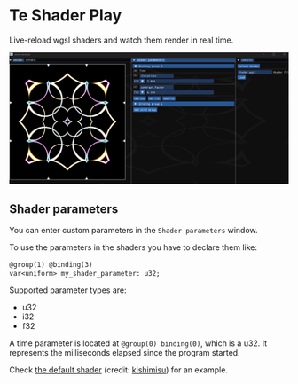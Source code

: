 # Te Shader Play

Live-reload wgsl shaders and watch them render in real time.

![](resources/main-window-example.png)


## Shader parameters
You can enter custom parameters in the `Shader parameters` window.

To use the parameters in the shaders you have to declare them like:

```wgsl
@group(1) @binding(3)
var<uniform> my_shader_parameter: u32;
```

Supported parameter types are:
* u32
* i32
* f32

A time parameter is located at `@group(0) binding(0)`, which is a u32. It represents the milliseconds elapsed since the program started.

Check [the default shader](shaders/shader.wgsl) (credit: [kishimisu](https://www.youtube.com/watch?v=f4s1h2YETNY)) for an example.
